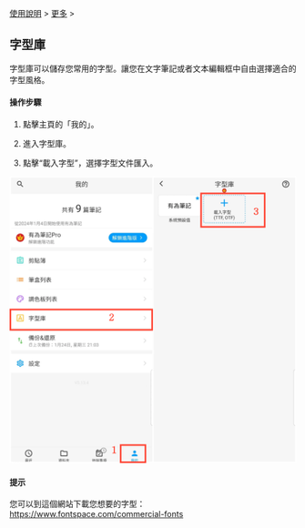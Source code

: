[使用說明](/dragonnest/drawnote/manual/zh) > [更多](/dragonnest/drawnote/manual/zh/more) >

字型庫
---
字型庫可以儲存您常用的字型。讓您在文字筆記或者文本編輯框中自由選擇適合的字型風格。
#### 操作步驟
1. 點擊主頁的「我的」。

2. 進入字型庫。

3. 點擊“載入字型”，選擇字型文件匯入。

![](imgs/font_library1.png)

#### 提示
您可以到這個網站下載您想要的字型：https://www.fontspace.com/commercial-fonts